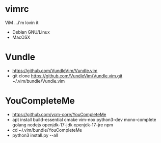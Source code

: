 # vimrc
ViM ...i'm lovin it

- Debian GNU/Linux
- MacOSX

# Vundle
- https://github.com/VundleVim/Vundle.vim
- git clone https://github.com/VundleVim/Vundle.vim.git ~/.vim/bundle/Vundle.vim

# YouCompleteMe
- https://github.com/ycm-core/YouCompleteMe
- apt install build-essential cmake vim-nox python3-dev mono-complete golang nodejs openjdk-17-jdk openjdk-17-jre npm
- cd ~/.vim/bundle/YouCompleteMe
- python3 install.py --all

